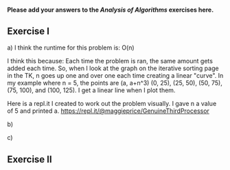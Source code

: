 #### Please add your answers to the **_Analysis of Algorithms_** exercises here.

## Exercise I

a)
I think the runtime for this problem is: O(n)

I think this because:
Each time the problem is ran, the same amount gets added each time. So, when I look at the graph on the iterative sorting page in the TK, n goes up one and over one each time creating a linear "curve". In my example where n = 5, the points are (a, a+n^3) (0, 25), (25, 50), (50, 75), (75, 100), and (100, 125). I get a linear line when I plot them.

Here is a repl.it I created to work out the problem visually.
I gave n a value of 5 and printed a.
https://repl.it/@maggieprice/GenuineThirdProcessor

b)

c)

## Exercise II
